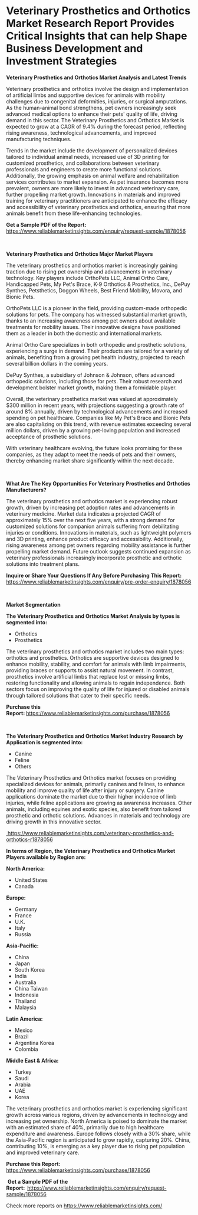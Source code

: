 <p><h1>Veterinary Prosthetics and Orthotics Market Research Report Provides Critical Insights that can help Shape Business Development and Investment Strategies</h1></p><p><strong>Veterinary Prosthetics and Orthotics Market Analysis and Latest Trends</strong></p>
<p><p>Veterinary prosthetics and orthotics involve the design and implementation of artificial limbs and supportive devices for animals with mobility challenges due to congenital deformities, injuries, or surgical amputations. As the human-animal bond strengthens, pet owners increasingly seek advanced medical options to enhance their pets' quality of life, driving demand in this sector. The Veterinary Prosthetics and Orthotics Market is expected to grow at a CAGR of 9.4% during the forecast period, reflecting rising awareness, technological advancements, and improved manufacturing techniques.</p><p>Trends in the market include the development of personalized devices tailored to individual animal needs, increased use of 3D printing for customized prosthetics, and collaborations between veterinary professionals and engineers to create more functional solutions. Additionally, the growing emphasis on animal welfare and rehabilitation services contributes to market expansion. As pet insurance becomes more prevalent, owners are more likely to invest in advanced veterinary care, further propelling market growth. Innovations in materials and improved training for veterinary practitioners are anticipated to enhance the efficacy and accessibility of veterinary prosthetics and orthotics, ensuring that more animals benefit from these life-enhancing technologies.</p></p>
<p><strong>Get a Sample PDF of the Report:&nbsp;</strong> <a href="https://www.reliablemarketinsights.com/enquiry/request-sample/1878056?utm_campaign=3167&utm_medium=2&utm_source=Github&utm_content=ia&utm_term=04032025&utm_id=veterinary-prosthetics-and-orthotics">https://www.reliablemarketinsights.com/enquiry/request-sample/1878056</a></p>
<p>&nbsp;</p>
<p><strong>Veterinary Prosthetics and Orthotics Major Market Players</strong></p>
<p><p>The veterinary prosthetics and orthotics market is increasingly gaining traction due to rising pet ownership and advancements in veterinary technology. Key players include OrthoPets LLC, Animal Ortho Care, Handicapped Pets, My Pet's Brace, K-9 Orthotics & Prosthetics, Inc., DePuy Synthes, Petsthetics, Doggon Wheels, Best Friend Mobility, Movora, and Bionic Pets.</p><p>OrthoPets LLC is a pioneer in the field, providing custom-made orthopedic solutions for pets. The company has witnessed substantial market growth, thanks to an increasing awareness among pet owners about available treatments for mobility issues. Their innovative designs have positioned them as a leader in both the domestic and international markets.</p><p>Animal Ortho Care specializes in both orthopedic and prosthetic solutions, experiencing a surge in demand. Their products are tailored for a variety of animals, benefiting from a growing pet health industry, projected to reach several billion dollars in the coming years.</p><p>DePuy Synthes, a subsidiary of Johnson & Johnson, offers advanced orthopedic solutions, including those for pets. Their robust research and development bolster market growth, making them a formidable player.</p><p>Overall, the veterinary prosthetics market was valued at approximately $300 million in recent years, with projections suggesting a growth rate of around 8% annually, driven by technological advancements and increased spending on pet healthcare. Companies like My Pet's Brace and Bionic Pets are also capitalizing on this trend, with revenue estimates exceeding several million dollars, driven by a growing pet-loving population and increased acceptance of prosthetic solutions.</p><p>With veterinary healthcare evolving, the future looks promising for these companies, as they adapt to meet the needs of pets and their owners, thereby enhancing market share significantly within the next decade.</p></p>
<p>&nbsp;</p>
<p><strong>What Are The Key Opportunities For Veterinary Prosthetics and Orthotics Manufacturers?</strong></p>
<p><p>The veterinary prosthetics and orthotics market is experiencing robust growth, driven by increasing pet adoption rates and advancements in veterinary medicine. Market data indicates a projected CAGR of approximately 15% over the next five years, with a strong demand for customized solutions for companion animals suffering from debilitating injuries or conditions. Innovations in materials, such as lightweight polymers and 3D printing, enhance product efficacy and accessibility. Additionally, rising awareness among pet owners regarding mobility assistance is further propelling market demand. Future outlook suggests continued expansion as veterinary professionals increasingly incorporate prosthetic and orthotic solutions into treatment plans.</p></p>
<p><strong>Inquire or Share Your Questions If Any Before Purchasing This Report:</strong> <a href="https://www.reliablemarketinsights.com/enquiry/pre-order-enquiry/1878056?utm_campaign=3167&utm_medium=2&utm_source=Github&utm_content=ia&utm_term=04032025&utm_id=veterinary-prosthetics-and-orthotics">https://www.reliablemarketinsights.com/enquiry/pre-order-enquiry/1878056</a></p>
<p>&nbsp;</p>
<p><strong>Market Segmentation</strong></p>
<p><strong>The Veterinary Prosthetics and Orthotics Market Analysis by types is segmented into:</strong></p>
<p><ul><li>Orthotics</li><li>Prosthetics</li></ul></p>
<p><p>The veterinary prosthetics and orthotics market includes two main types: orthotics and prosthetics. Orthotics are supportive devices designed to enhance mobility, stability, and comfort for animals with limb impairments, providing braces or supports to assist natural movement. In contrast, prosthetics involve artificial limbs that replace lost or missing limbs, restoring functionality and allowing animals to regain independence. Both sectors focus on improving the quality of life for injured or disabled animals through tailored solutions that cater to their specific needs.</p></p>
<p><strong>Purchase this Report:&nbsp;</strong><a href="https://www.reliablemarketinsights.com/purchase/1878056?utm_campaign=3167&utm_medium=2&utm_source=Github&utm_content=ia&utm_term=04032025&utm_id=veterinary-prosthetics-and-orthotics">https://www.reliablemarketinsights.com/purchase/1878056</a></p>
<p>&nbsp;</p>
<p><strong>The Veterinary Prosthetics and Orthotics Market Industry Research by Application is segmented into:</strong></p>
<p><ul><li>Canine</li><li>Feline</li><li>Others</li></ul></p>
<p><p>The Veterinary Prosthetics and Orthotics market focuses on providing specialized devices for animals, primarily canines and felines, to enhance mobility and improve quality of life after injury or surgery. Canine applications dominate the market due to their higher incidence of limb injuries, while feline applications are growing as awareness increases. Other animals, including equines and exotic species, also benefit from tailored prosthetic and orthotic solutions. Advances in materials and technology are driving growth in this innovative sector.</p></p>
<p><a href="https://www.reliablemarketinsights.com/veterinary-prosthetics-and-orthotics-r1878056?utm_campaign=3167&utm_medium=2&utm_source=Github&utm_content=ia&utm_term=04032025&utm_id=veterinary-prosthetics-and-orthotics">&nbsp;https://www.reliablemarketinsights.com/veterinary-prosthetics-and-orthotics-r1878056</a></p>
<p><strong>In terms of Region, the Veterinary Prosthetics and Orthotics Market Players available by Region are:</strong></p>
<p>
    <p> <strong> North America: </strong>
        <ul>
            <li>United States</li>
            <li>Canada</li>
        </ul>
        </p> 
    <p> <strong> Europe: </strong>
        <ul>
            <li>Germany</li>
            <li>France</li>
            <li>U.K.</li>
            <li>Italy</li>
            <li>Russia</li>
        </ul>
        </p> 
    <p> <strong> Asia-Pacific: </strong>
        <ul>
            <li>China</li>
            <li>Japan</li>
            <li>South Korea</li>
            <li>India</li>
            <li>Australia</li>
            <li>China Taiwan</li>
            <li>Indonesia</li>
            <li>Thailand</li>
            <li>Malaysia</li>
        </ul>
        </p> 
    <p> <strong> Latin America: </strong>
        <ul>
            <li>Mexico</li>
            <li>Brazil</li>
            <li>Argentina Korea</li>
            <li>Colombia</li>
        </ul>
        </p> 
    <p> <strong> Middle East & Africa: </strong>
        <ul>
            <li>Turkey</li>
            <li>Saudi</li>
            <li>Arabia</li>
            <li>UAE</li>
            <li>Korea</li>
        </ul>
    </p>
    </p>
<p><p>The veterinary prosthetics and orthotics market is experiencing significant growth across various regions, driven by advancements in technology and increasing pet ownership. North America is poised to dominate the market with an estimated share of 40%, primarily due to high healthcare expenditure and awareness. Europe follows closely with a 30% share, while the Asia-Pacific region is anticipated to grow rapidly, capturing 20%. China, contributing 10%, is emerging as a key player due to rising pet population and improved veterinary care.</p></p>
<p><strong>Purchase this Report: </strong><a href="https://www.reliablemarketinsights.com/purchase/1878056?utm_campaign=3167&utm_medium=2&utm_source=Github&utm_content=ia&utm_term=04032025&utm_id=veterinary-prosthetics-and-orthotics">https://www.reliablemarketinsights.com/purchase/1878056</a></p>
<p>&nbsp;<strong>Get a Sample PDF of the Report:&nbsp;&nbsp;</strong><a href="https://www.reliablemarketinsights.com/enquiry/request-sample/1878056?utm_campaign=3167&utm_medium=2&utm_source=Github&utm_content=ia&utm_term=04032025&utm_id=veterinary-prosthetics-and-orthotics">https://www.reliablemarketinsights.com/enquiry/request-sample/1878056</a></p>
<p><strong></strong></p>
<p>Check more reports on <a href="https://www.reliablemarketinsights.com/?utm_campaign=3167&utm_medium=2&utm_source=Github&utm_content=ia&utm_term=04032025&utm_id=veterinary-prosthetics-and-orthotics">https://www.reliablemarketinsights.com/</a></p>